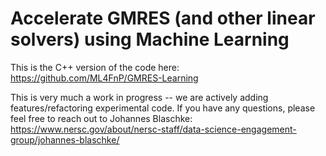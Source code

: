 # Accelerate GMRES (and other linear solvers) using Machine Learning

This is the C++ version of the code here: https://github.com/ML4FnP/GMRES-Learning

This is very much a work in progress -- we are actively adding features/refactoring experimental code. If you have any questions, please feel free to reach out to Johannes Blaschke: https://www.nersc.gov/about/nersc-staff/data-science-engagement-group/johannes-blaschke/
